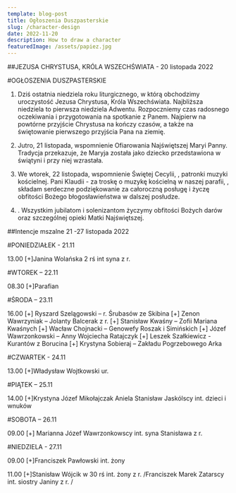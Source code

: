 ```yaml
---
template: blog-post
title: Ogłoszenia Duszpasterskie
slug: /character-design
date: 2022-11-20
description: How to draw a character
featuredImage: /assets/papiez.jpg
---
```


##JEZUSA CHRYSTUSA, KRÓLA WSZECHŚWIATA -  20 listopada 2022

#OGŁOSZENIA DUSZPASTERSKIE

1. Dziś ostatnia niedziela roku liturgicznego, w którą obchodzimy uroczystość Jezusa Chrystusa, Króla Wszechświata. Najbliższa niedziela to  pierwsza niedziela Adwentu. Rozpoczniemy czas radosnego oczekiwania i przygotowania na spotkanie z Panem. Najpierw na powtórne przyjście Chrystusa na kończy czasów, a także na świętowanie pierwszego przyjścia Pana na ziemię. 

2. Jutro, 21 listopada, wspomnienie Ofiarowania Najświętszej Maryi Panny. Tradycja przekazuje, że Maryja została jako dziecko przedstawiona w świątyni i przy niej wzrastała. 

3. We wtorek, 22 listopada,  wspomnienie Świętej Cecylii, , patronki muzyki kościelnej.  Pani Klaudii - za troskę o muzykę kościelną w naszej parafii, ,  składam serdeczne podziękowanie za całoroczną posługę i życzę obfitości Bożego błogosławieństwa w dalszej posłudze. 


4. . Wszystkim jubilatom i solenizantom życzymy obfitości Bożych darów oraz szczególnej opieki Matki Najświętszej. 

##Intencje mszalne    21 -27  listopada  2022	

#PONIEDZIAŁEK  - 21.11

13.00 [+]Janina Wolańska 2 rś int syna z r.

#WTOREK – 22.11 

08.30 [+]Parafian

#ŚRODA – 23.11

16.00 [+] Ryszard Szelągowski – r. Śrubasów ze Skibina
[+] Zenon Wawrzyniak – Jolanty Balcerak z r. 
[+] Stanisław Kwaśny – Zofii Mariana Kwaśnych
[+] Wacław Chojnacki – Genowefy Roszak i Simińskich
[+] Józef Wawrzonkowski – Anny Wojciecha Ratajczyk 
[+] Leszek Szałkiewicz -  Kurantów z Borucina
[+] Krystyna Sobieraj – Zakładu Pogrzebowego Arka

#CZWARTEK -  24.11 

13.00 [+]Władysław Wojtkowski ur.

#PIĄTEK – 25.11 

14.00 [+]Krystyna Józef Mikołajczak Aniela Stanisław Jaskólscy int. dzieci i wnuków

#SOBOTA – 26.11

09.00 [+]   Marianna Józef Wawrzonkowscy int. syna Stanisława z r.

#NIEDZIELA - 27.11

09.00 [+]Franciszek Pawłowski int. żony

11.00 [+]Stanisław Wójcik w 30 rś int. żony z r. 
/Franciszek Marek Zatarscy int. siostry Janiny z r. /